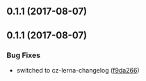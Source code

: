 <a name="0.1.1"></a>
## 0.1.1 (2017-08-07)



<a name="0.1.1"></a>
## 0.1.1 (2017-08-07)


### Bug Fixes

* switched to cz-lerna-changelog ([f9da266](https://github.com/mehdivk/mono-repo/commit/f9da266))



